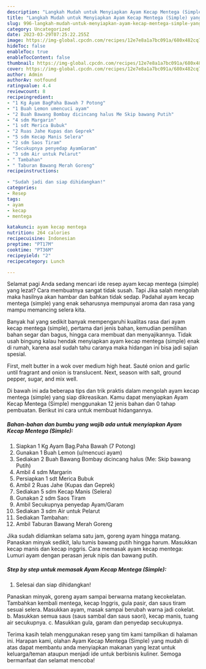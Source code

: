 ```yaml
---
description: "Langkah Mudah untuk Menyiapkan Ayam Kecap Mentega (Simple) yang Enak Banget, Buat Buka Puasa Lezat Sekali"
title: "Langkah Mudah untuk Menyiapkan Ayam Kecap Mentega (Simple) yang Enak Banget, Buat Buka Puasa Lezat Sekali"
slug: 996-langkah-mudah-untuk-menyiapkan-ayam-kecap-mentega-simple-yang-enak-banget-buat-buka-puasa-lezat-sekali
category: Uncategorized
date: 2023-03-29T07:25:22.255Z
image: https://img-global.cpcdn.com/recipes/12e7e8a1a7bc091a/680x482cq70/ayam-kecap-mentega-simple-foto-resep-utama.jpg
hideToc: false
enableToc: true
enableTocContent: false
thumbnail: https://img-global.cpcdn.com/recipes/12e7e8a1a7bc091a/680x482cq70/ayam-kecap-mentega-simple-foto-resep-utama.jpg
cover: https://img-global.cpcdn.com/recipes/12e7e8a1a7bc091a/680x482cq70/ayam-kecap-mentega-simple-foto-resep-utama.jpg
author: Admin
authorAv: notfound
ratingvalue: 4.4
reviewcount: 8
recipeingredient:
- "1 Kg Ayam BagPaha Bawah 7 Potong"
- "1 Buah Lemon umencuci ayam"
- "2 Buah Bawang Bombay dicincang halus Me Skip bawang Putih"
- "4 sdm Margarin"
- "1 sdt Merica Bubuk"
- "2 Ruas Jahe Kupas dan Geprek"
- "5 sdm Kecap Manis Selera"
- "2 sdm Saos Tiram"
- "Secukupnya penyedap AyamGaram"
- "3 sdm Air untuk Pelarut"
- " Tambahan"
- " Taburan Bawang Merah Goreng"
recipeinstructions:

- "Sudah jadi dan siap dihidangkan!"
categories:
- Resep
tags:
- ayam
- kecap
- mentega

katakunci: ayam kecap mentega 
nutrition: 264 calories
recipecuisine: Indonesian
preptime: "PT17M"
cooktime: "PT36M"
recipeyield: "2"
recipecategory: Lunch

---
```



Selamat pagi Anda sedang mencari ide resep ayam kecap mentega (simple) yang lezat? Cara membuatnya sangat tidak susah. Tapi Jika salah mengolah maka hasilnya akan hambar dan bahkan tidak sedap. Padahal ayam kecap mentega (simple) yang enak seharusnya mempunyai aroma dan rasa yang mampu memancing selera kita.


Banyak hal yang sedikit banyak mempengaruhi kualitas rasa dari ayam kecap mentega (simple), pertama dari jenis bahan, kemudian pemilihan bahan segar dan bagus, hingga cara membuat dan menyajikannya. Tidak usah bingung kalau hendak menyiapkan ayam kecap mentega (simple) enak di rumah, karena asal sudah tahu caranya maka hidangan ini bisa jadi sajian spesial.

First, melt butter in a wok over medium high heat. Sauté onion and garlic until fragrant and onion is translucent. Next, season with salt, ground pepper, sugar, and mix well.


Di bawah ini ada beberapa tips dan trik praktis dalam mengolah ayam kecap mentega (simple) yang siap dikreasikan. Kamu dapat menyiapkan Ayam Kecap Mentega (Simple) menggunakan 12 jenis bahan dan 0 tahap pembuatan. Berikut ini cara untuk membuat hidangannya.

<!--inarticleads1-->

##### Bahan-bahan dan bumbu yang wajib ada untuk menyiapkan Ayam Kecap Mentega (Simple):

1. Siapkan 1 Kg Ayam Bag.Paha Bawah (7 Potong)
1. Gunakan 1 Buah Lemon (u/mencuci ayam)
1. Sediakan 2 Buah Bawang Bombay dicincang halus (Me: Skip bawang Putih)
1. Ambil 4 sdm Margarin
1. Persiapkan 1 sdt Merica Bubuk
1. Ambil 2 Ruas Jahe (Kupas dan Geprek)
1. Sediakan 5 sdm Kecap Manis (Selera)
1. Gunakan 2 sdm Saos Tiram
1. Ambil Secukupnya penyedap Ayam/Garam
1. Sediakan 3 sdm Air untuk Pelarut
1. Sediakan  Tambahan:
1. Ambil  Taburan Bawang Merah Goreng


Jika sudah didiamkan selama satu jam, goreng ayam hingga matang. Panaskan minyak sedikit, lalu tumis bawang putih hingga harum. Masukkan kecap manis dan kecap inggris. Cara memasak ayam kecap mentega: Lumuri ayam dengan perasan jeruk nipis dan bawang putih. 

<!--inarticleads2-->

##### Step by step untuk memasak Ayam Kecap Mentega (Simple):


1. Selesai dan siap dihidangkan!

Panaskan minyak, goreng ayam sampai berwarna matang kecokelatan. Tambahkan kembali mentega, kecap Inggris, gula pasir, dan saus tiram sesuai selera. Masukkan ayam, masak sampai berubah warna jadi cokelat. b. Masukkan semua saus (saus sambal dan saus saori), kecap manis, tuang air secukupnya. c. Masukkan gula, garam dan penyedap secukupnya. 

Terima kasih telah menggunakan resep yang tim kami tampilkan di halaman ini. Harapan kami, olahan Ayam Kecap Mentega (Simple) yang mudah di atas dapat membantu anda menyiapkan makanan yang lezat untuk keluarga/teman ataupun menjadi ide untuk berbisnis kuliner. Semoga bermanfaat dan selamat mencoba!
